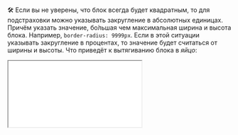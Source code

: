 🛠 Если вы не уверены, что блок всегда будет квадратным, то для подстраховки можно указывать закругление в абсолютных единицах.  Причём указать значение, бо́льшая чем максимальная ширина и высота блока. Например, `border-radius: 9999px`. Если в этой ситуации указывать закругление в процентах, то значение будет считаться от ширины и высоты. Что приведёт к вытягиванию блока в _яйцо_:

<iframe title="" src="../demos/Realetive-yLaXjqp/index.html"></iframe>
